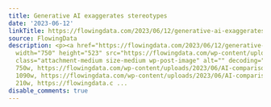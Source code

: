 ```yaml
---
title: Generative AI exaggerates stereotypes
date: '2023-06-12'
linkTitle: https://flowingdata.com/2023/06/12/generative-ai-exaggerates-stereotypes/
source: FlowingData
description: <p><a href="https://flowingdata.com/2023/06/12/generative-ai-exaggerates-stereotypes/"><img
  width="750" height="523" src="https://flowingdata.com/wp-content/uploads/2023/06/AI-comparison-to-reality-750x523.png"
  class="attachment-medium size-medium wp-post-image" alt="" decoding="async" srcset="https://flowingdata.com/wp-content/uploads/2023/06/AI-comparison-to-reality-750x523.png
  750w, https://flowingdata.com/wp-content/uploads/2023/06/AI-comparison-to-reality-1090x760.png
  1090w, https://flowingdata.com/wp-content/uploads/2023/06/AI-comparison-to-reality-210x146.png
  210w, https://flowingdata.c ...
disable_comments: true
---
```

<p><a href="https://flowingdata.com/2023/06/12/generative-ai-exaggerates-stereotypes/"><img width="750" height="523" src="https://flowingdata.com/wp-content/uploads/2023/06/AI-comparison-to-reality-750x523.png" class="attachment-medium size-medium wp-post-image" alt="" decoding="async" srcset="https://flowingdata.com/wp-content/uploads/2023/06/AI-comparison-to-reality-750x523.png 750w, https://flowingdata.com/wp-content/uploads/2023/06/AI-comparison-to-reality-1090x760.png 1090w, https://flowingdata.com/wp-content/uploads/2023/06/AI-comparison-to-reality-210x146.png 210w, https://flowingdata.c ...